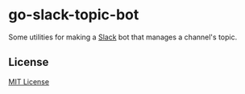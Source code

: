 # go-slack-topic-bot

Some utilities for making a [Slack](https://slack.com/) bot that manages a channel's topic.


## License

[MIT License](LICENSE)
